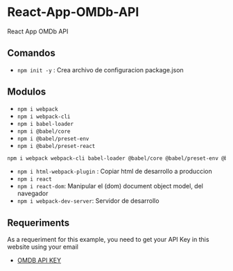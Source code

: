 # React-App-OMDb-API
React App OMDb API

## Comandos
- `npm init -y` : Crea archivo de configuracion package.json
## Modulos
- `npm i webpack`
- `npm i webpack-cli`
- `npm i babel-loader`
- `npm i @babel/core`
- `npm i @babel/preset-env`
- `npm i @babel/preset-react`
```bash
npm i webpack webpack-cli babel-loader @babel/core @babel/preset-env @babel/preset-react
```
- `npm i html-webpack-plugin` : Copiar html de desarrollo a produccion
- `npm i react`
- `npm i react-dom`: Manipular el (dom) document object model, del navegador 
- `npm i webpack-dev-server`: Servidor de desarrollo

## Requeriments
As a requeriment for this example, you need to get your API Key in this website using your email
* [OMDB API KEY](http://www.omdbapi.com/)